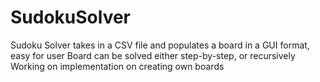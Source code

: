 # SudokuSolver
Sudoku Solver takes in a CSV file and populates a board in a GUI format, easy for user
Board can be solved either step-by-step, or recursively
Working on implementation on creating own boards
